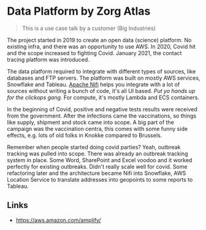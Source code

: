 # Data Platform by Zorg Atlas

> This is a use case talk by a customer (Big Industries)

The project started in 2019 to create an open data (science) platform. No existing infra, and there was 
an opportunity to use AWS. In 2020, Covid hit and the scope increased to fighting Covid. January 2021, the
contact tracing platform was introduced.

The data platform required to integrate with different types of sources, like databases and FTP servers. The
platform was built on mostly AWS services, Snowflake and Tableau. [Apache Nifi](https://nifi.apache.org/) helps
you integrate with a lot of sources without writing a bunch of code, it's all UI based. _Put yo hands up for
the clickops gang._ For compute, it's mostly Lambda and ECS containers.

In the beginning of Covid, positive and negative tests results were received from the government. After the 
infections came the vaccinations, so things like supply, shipment and stock came into scope. A big part of the
campaign was the vaccination centra, this comes with some funny side effects, e.g. lots of old folks in Knokke
compared to Brussels.

Remember when people started doing covid parties? Yeah, outbreak tracking was pulled into scope. There was already
an outbreak tracking system in place. Some Word, SharePoint and Excel voodoo and it worked perfectly for existing
outbreaks. Didn't really scale well for covid. Some refactoring later and the architecture became Nifi into Snowflake,
AWS Location Service to translate addresses into geopoints to some reports to Tableau.

## Links

- <https://aws.amazon.com/amplify/>
